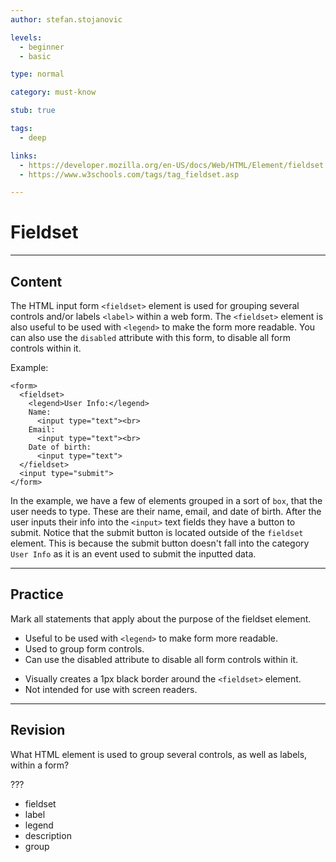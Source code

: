 ```yaml
---
author: stefan.stojanovic

levels:
  - beginner
  - basic

type: normal

category: must-know

stub: true

tags:
  - deep

links:
  - https://developer.mozilla.org/en-US/docs/Web/HTML/Element/fieldset
  - https://www.w3schools.com/tags/tag_fieldset.asp

---
```

# Fieldset
---
## Content

The HTML input form `<fieldset>` element is used for grouping several controls and/or labels `<label>` within a web form.
The `<fieldset>` element is also useful to be used with `<legend>` to make the form more readable.
You can also use the `disabled` attribute with this form, to disable all form controls within it.

Example:
```
<form>
  <fieldset>
    <legend>User Info:</legend>
    Name: 
      <input type="text"><br>
    Email:
      <input type="text"><br>
    Date of birth: 
      <input type="text">
  </fieldset>
  <input type="submit">
</form>
```

In the example, we have a few of elements grouped in a sort of `box`, that the user needs to type. These are their name, email, and date of birth. After the user inputs their info into the `<input>` text fields they have a button to submit. Notice that the submit button is located outside of the `fieldset` element. This is because the submit button doesn't fall into the category `User Info` as it is an event used to submit the inputted data.

---
## Practice

Mark all statements that apply about the purpose of the fieldset element.

+ Useful to be used with `<legend>` to make form more readable.
+ Used to group form controls.
+ Can use the disabled attribute to disable all form controls within it.
- Visually creates a 1px black border around the `<fieldset>` element.
- Not intended for use with screen readers.

---
## Revision

What HTML element is used to group several controls, as well as labels, within a form?

???

* fieldset
* label
* legend
* description
* group
